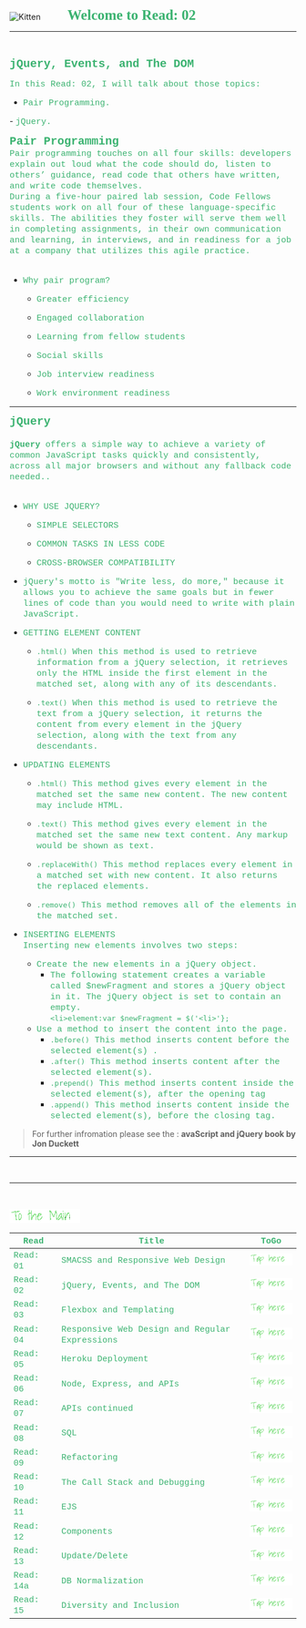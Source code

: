 <img src="https://asac.ltuc.com/wp-content/themes/asac/images/logo.png" alt="Kitten"
	title="LTUC-Abdul Aziz Al Ghurair School of Advanced Computing" width="200" />  &nbsp;&nbsp;&nbsp;&nbsp;&nbsp;&nbsp;&nbsp;&nbsp;&nbsp;&nbsp; <span style="font-family:Papyrus; font-size:25px;color:rgb(60, 179, 113)">**Welcome to Read: 02**</span>

---
<br>

<span style="font-family:Courier New; font-size:20px;color:rgb(60, 179, 113)"> **jQuery, Events, and The DOM** </span>


<span style="font-family:Courier New; font-size:15px;color:rgb(60, 179, 113)">In this Read: 02, I will talk about those topics: 
</span>
- <span style="font-family:Courier New; font-size:15px;color:rgb(60, 179, 113)">Pair Programming.
</span> 
- <span style="font-family:Courier New; font-size:15px;color:rgb(60, 179, 113)"> jQuery. 
</span>
<br>

<span style="font-family:Courier New; font-size:20px;color:rgb(60, 179, 113)">**Pair Programming** </span>
<span style="font-family:Courier New; font-size:15px;color:rgb(60, 179, 113)"><br>
Pair programming touches on all four skills: developers explain out loud what the code should do, listen to others’ guidance, read code that others have written, and write code themselves. <br>
During a five-hour paired lab session, Code Fellows students work on all four of these language-specific skills. The abilities they foster will serve them well in completing assignments, in their own communication and learning, in interviews, and in readiness for a job at a company that utilizes this agile practice. <br><br>
</span> 

- <span style="font-family:Courier New; font-size:15px;color:rgb(60, 179, 113)">Why pair program?</span><br>

    - <span style="font-family:Courier New; font-size:15px;color:rgb(60, 179, 113)">Greater efficiency</span><br>

    - <span style="font-family:Courier New; font-size:15px;color:rgb(60, 179, 113)">Engaged collaboration</span><br>

    - <span style="font-family:Courier New; font-size:15px;color:rgb(60, 179, 113)">Learning from fellow students</span><br>

    - <span style="font-family:Courier New; font-size:15px;color:rgb(60, 179, 113)">Social skills</span><br>

    - <span style="font-family:Courier New; font-size:15px;color:rgb(60, 179, 113)">Job interview readiness</span><br>

    - <span style="font-family:Courier New; font-size:15px;color:rgb(60, 179, 113)">Work environment readiness</span><br>

---

<span style="font-family:Courier New; font-size:20px;color:rgb(60, 179, 113)">**jQuery** </span> <br>
<span style="font-family:Courier New; font-size:15px;color:rgb(60, 179, 113)"><br>**jQuery** offers a simple way to achieve a variety of common JavaScript tasks quickly and consistently, across all major
browsers and without any fallback code needed..<br><br>
</span> 

- <span style="font-family:Courier New; font-size:15px;color:rgb(60, 179, 113)">WHY USE JQUERY?</span><br>

    - <span style="font-family:Courier New; font-size:15px;color:rgb(60, 179, 113)">SIMPLE SELECTORS</span><br>

    - <span style="font-family:Courier New; font-size:15px;color:rgb(60, 179, 113)">COMMON TASKS IN LESS CODE</span><br>

    - <span style="font-family:Courier New; font-size:15px;color:rgb(60, 179, 113)">CROSS-BROWSER COMPATIBILITY</span><br>

- <span style="font-family:Courier New; font-size:15px;color:rgb(60, 179, 113)">jQuery's motto is "Write less, do more," because it allows you to achieve the same goals but in fewer lines of code than you would need to write with plain JavaScript.</span><br>

- <span style="font-family:Courier New; font-size:15px;color:rgb(60, 179, 113)">GETTING ELEMENT CONTENT</span><br>

    - <span style="font-family:Courier New; font-size:15px;color:rgb(60, 179, 113)"> `.html()` When this method is used to retrieve information from a jQuery selection, it retrieves only the HTML
    inside the first element in the matched set, along with any of its descendants. </span> 

    - <span style="font-family:Courier New; font-size:15px;color:rgb(60, 179, 113)"> `.text()` When this method is used to retrieve the text from a jQuery selection, it returns the content from every element in the jQuery selection, along with the text from any descendants. </span> 


- <span style="font-family:Courier New; font-size:15px;color:rgb(60, 179, 113)">UPDATING ELEMENTS</span><br>

    - <span style="font-family:Courier New; font-size:15px;color:rgb(60, 179, 113)"> `.html()` This method gives every element in the matched set the same new content. The new content may include HTML. </span> 

    - <span style="font-family:Courier New; font-size:15px;color:rgb(60, 179, 113)"> `.text()` This method gives every element in the matched set the same new text content. Any markup would be shown as text. </span> 

    - <span style="font-family:Courier New; font-size:15px;color:rgb(60, 179, 113)"> `.replaceWith()` This method replaces every element in a matched set with new content. It also returns the replaced elements.</span> 

    - <span style="font-family:Courier New; font-size:15px;color:rgb(60, 179, 113)"> `.remove()` This method removes all of the elements in the matched set.</span> 


- <span style="font-family:Courier New; font-size:15px;color:rgb(60, 179, 113)">INSERTING ELEMENTS</span><br>
<span style="font-family:Courier New; font-size:15px;color:rgb(60, 179, 113)">Inserting new elements involves two steps:<br></span>
    - <span style="font-family:Courier New; font-size:15px;color:rgb(60, 179, 113)">Create the new elements in a jQuery object.<br> </span> 
        - <span style="font-family:Courier New; font-size:15px;color:rgb(60, 179, 113)">The following statement creates a variable called $newFragment and stores a jQuery object in it. The jQuery object is set to contain an empty. <br> 
        `<li>element:var $newFragment = $('<li>'};`</span> 
    - <span style="font-family:Courier New; font-size:15px;color:rgb(60, 179, 113)">Use a method to insert the content into the page.</span>
        - <span style="font-family:Courier New; font-size:15px;color:rgb(60, 179, 113)">`.before()` This method inserts content before the selected element(s) .</span> 
        - <span style="font-family:Courier New; font-size:15px;color:rgb(60, 179, 113)">`.after()` This method inserts content after the selected element(s).</span> 
        - <span style="font-family:Courier New; font-size:15px;color:rgb(60, 179, 113)">`.prepend()` This method inserts content inside the selected element(s), after the opening tag</span> 
        - <span style="font-family:Courier New; font-size:15px;color:rgb(60, 179, 113)">`.append()` This method inserts content inside the selected element(s), before the closing tag.</span> 


> For further infromation please see the : **avaScript and jQuery book by Jon Duckett**

---

<br>

---
<br>

[<img src="assets/main.gif">](README)
<br>

| <span style="font-family:Courier New; font-size:15px;color:rgb(60, 179, 113)"> **Read** </span> |  <span style="font-family:Courier New; font-size:15px;color:rgb(60, 179, 113)"> **Title** </span>  |   <span style="font-family:Courier New; font-size:15px;color:rgb(60, 179, 113)"> **ToGo** </span>  |
| ----------- | ----------- | ----------- |
| <span style="font-family:Courier New; font-size:15px;color:rgb(60, 179, 113)"> Read: 01 </span>      | <span style="font-family:Courier New; font-size:15px;color:rgb(60, 179, 113)"> SMACSS and Responsive Web Design </span>       |[<img src="assets/taphere.gif">](class-01)|
| <span style="font-family:Courier New; font-size:15px;color:rgb(60, 179, 113)"> Read: 02 </span>      | <span style="font-family:Courier New; font-size:15px;color:rgb(60, 179, 113)"> jQuery, Events, and The DOM </span>       |[<img src="assets/taphere.gif">](class-02)|
| <span style="font-family:Courier New; font-size:15px;color:rgb(60, 179, 113)"> Read: 03 </span>      | <span style="font-family:Courier New; font-size:15px;color:rgb(60, 179, 113)"> Flexbox and Templating </span>       |[<img src="assets/taphere.gif">](class-03)|
| <span style="font-family:Courier New; font-size:15px;color:rgb(60, 179, 113)"> Read: 04 </span>      | <span style="font-family:Courier New; font-size:15px;color:rgb(60, 179, 113)"> Responsive Web Design and Regular Expressions </span>       |[<img src="assets/taphere.gif">](class-04)|
| <span style="font-family:Courier New; font-size:15px;color:rgb(60, 179, 113)"> Read: 05 </span>      | <span style="font-family:Courier New; font-size:15px;color:rgb(60, 179, 113)"> Heroku Deployment </span>       |[<img src="assets/taphere.gif">](class-05)|
| <span style="font-family:Courier New; font-size:15px;color:rgb(60, 179, 113)"> Read: 06 </span>      | <span style="font-family:Courier New; font-size:15px;color:rgb(60, 179, 113)"> Node, Express, and APIs </span>       |[<img src="assets/taphere.gif">](class-06)|
| <span style="font-family:Courier New; font-size:15px;color:rgb(60, 179, 113)"> Read: 07 </span>      | <span style="font-family:Courier New; font-size:15px;color:rgb(60, 179, 113)"> APIs continued </span>       |[<img src="assets/taphere.gif">](class-07)|
| <span style="font-family:Courier New; font-size:15px;color:rgb(60, 179, 113)"> Read: 08 </span>      | <span style="font-family:Courier New; font-size:15px;color:rgb(60, 179, 113)"> SQL </span>       |[<img src="assets/taphere.gif">](class-08)|
| <span style="font-family:Courier New; font-size:15px;color:rgb(60, 179, 113)"> Read: 09 </span>      | <span style="font-family:Courier New; font-size:15px;color:rgb(60, 179, 113)"> Refactoring </span>       |[<img src="assets/taphere.gif">](class-09)|
| <span style="font-family:Courier New; font-size:15px;color:rgb(60, 179, 113)"> Read: 10 </span>      | <span style="font-family:Courier New; font-size:15px;color:rgb(60, 179, 113)"> The Call Stack and Debugging </span>       |[<img src="assets/taphere.gif">](class-10)|
| <span style="font-family:Courier New; font-size:15px;color:rgb(60, 179, 113)"> Read: 11 </span>      | <span style="font-family:Courier New; font-size:15px;color:rgb(60, 179, 113)"> EJS </span>       |[<img src="assets/taphere.gif">](class-11)|
| <span style="font-family:Courier New; font-size:15px;color:rgb(60, 179, 113)"> Read: 12 </span>      | <span style="font-family:Courier New; font-size:15px;color:rgb(60, 179, 113)"> Components </span>       |[<img src="assets/taphere.gif">](class-12)|
| <span style="font-family:Courier New; font-size:15px;color:rgb(60, 179, 113)"> Read: 13 </span>      | <span style="font-family:Courier New; font-size:15px;color:rgb(60, 179, 113)"> Update/Delete </span>       |[<img src="assets/taphere.gif">](class-13)|
| <span style="font-family:Courier New; font-size:15px;color:rgb(60, 179, 113)"> Read: 14a </span>      | <span style="font-family:Courier New; font-size:15px;color:rgb(60, 179, 113)"> DB Normalization </span>       |[<img src="assets/taphere.gif">](class-14a)|
| <span style="font-family:Courier New; font-size:15px;color:rgb(60, 179, 113)"> Read: 15 </span>      | <span style="font-family:Courier New; font-size:15px;color:rgb(60, 179, 113)"> Diversity and Inclusion </span>       |[<img src="assets/taphere.gif">](class-15)|






